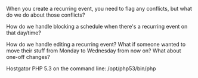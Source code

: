 When you create a recurring event, you need to flag any conflicts, but what do we do about those conflicts?

How do we handle blocking a schedule when there's a recurring event on that day/time?

How do we handle editing a recurring event? What if someone wanted to move their stuff from Monday to Wednesday from now on? What about one-off changes?

Hostgator PHP 5.3 on the command line: /opt/php53/bin/php